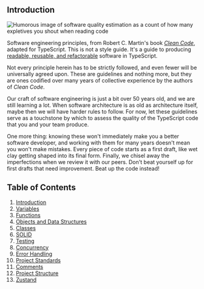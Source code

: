 ## Introduction

![Humorous image of software quality estimation as a count of how many expletives
you shout when reading code](https://www.osnews.com/images/comics/wtfm.jpg)

Software engineering principles, from Robert C. Martin's book
[_Clean Code_](https://www.amazon.com/Clean-Code-Handbook-Software-Craftsmanship/dp/0132350882),
adapted for TypeScript. This is not a style guide. It's a guide to producing
[readable, reusable, and refactorable](https://github.com/ryanmcdermott/3rs-of-software-architecture) software in TypeScript.

Not every principle herein has to be strictly followed, and even fewer will be
universally agreed upon. These are guidelines and nothing more, but they are
ones codified over many years of collective experience by the authors of
_Clean Code_.

Our craft of software engineering is just a bit over 50 years old, and we are
still learning a lot. When software architecture is as old as architecture
itself, maybe then we will have harder rules to follow. For now, let these
guidelines serve as a touchstone by which to assess the quality of the
TypeScript code that you and your team produce.

One more thing: knowing these won't immediately make you a better software
developer, and working with them for many years doesn't mean you won't make
mistakes. Every piece of code starts as a first draft, like wet clay getting
shaped into its final form. Finally, we chisel away the imperfections when
we review it with our peers. Don't beat yourself up for first drafts that need
improvement. Beat up the code instead!

## Table of Contents

1. [Introduction](./01-introduction.md)
2. [Variables](./02-variables.md)
3. [Functions](./03-functions.md)
4. [Objects and Data Structures](./04-objects-and-data-structures.md)
5. [Classes](./05-classes.md)
6. [SOLID](./06-solid.md)
7. [Testing](./07-testing.md)
8. [Concurrency](./08-concurrency.md)
9. [Error Handling](./09-error-handling.md)
10. [Project Standards](./10-project-standards.md)
11. [Comments](./11-comments.md)
12. [Project Structure](./12-project-structure.md)
13. [Zustand](./13-zustand.md)
